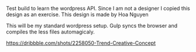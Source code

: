 
Test build to learn the wordpress API. Since I am not a designer I copied this design as an exercise. This design is made by Hoa Nguyen

This will be my standard wordpress setup. Gulp syncs the browser and compiles the less files automagicaly.

https://dribbble.com/shots/2258050-Trend-Creative-Concept

[webpage]: https://github.com/adam-p/markdown-here/raw/master/src/common/images/icon48.png "Image of webpage"
